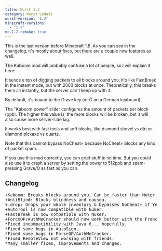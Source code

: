 ```yaml
---
title: Wurst 1.2
category: Wurst Update
wurst-version: "1.2"
minecraft-versions:
  - "1.7"
mc-1-7-remake: true
---
```

This is the last version before Minecraft 1.8. As you can see in the changelog, it's mostly about fixes, but there are a couple new features as well.

The Kaboom mod will probably confuse a lot of people, so I will explain it here:

It sends a ton of digging packets to all blocks around you. It's like FastBreak in the instant mode, but with 2000 blocks at once. Theoretically, this breaks them all instantly, but the server can't keep up with it.

By default, it's bound to the Grave key (or Ö on a German keyboard).

The "Kaboom power" slider configures the amount of packets per block (ppb). The higher this value is, the more blocks will be broken, but it will also cause more server-side lag.

It works best with fast tools and soft blocks, like diamond shovel vs dirt or diamond pickaxe vs quartz.

Note that this cannot bypass NoCheat+ because NoCheat+ blocks any kind of packet spam.

If you use this mod correctly, you can grief stuff in no time. But you could also use it to crash a server by setting the power to 512ppb and spam-pressing Grave/Ö as fast as you can.

## Changelog

<pre>
+Kaboom: Breaks blocks around you. Can be faster than Nuker but it's not an actual explosion.
+AntiBlind: Blocks blindness and nausea.
+.drop: Drops your whole inventory & bypasses NoCheat+ if YesCheat+ is enabled.
+AutoTool is now compatible with Nuker.
+FastBreak is now compatible with Nuker.
+ForceOP/AuthMeCracker should now work better with the French, Spanish and Italian version of AuthMe.
*Fixed incompatibility with Java 6... hopefully.
*Fixed some bugs in AutoSign.
*Fixed some bugs in ForceOP/AuthMeCracker.
*Fixed RemoteView not working with friends.
*Many smaller fixes, improvements and changes.
</pre>

